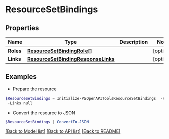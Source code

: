 # ResourceSetBindings
## Properties

Name | Type | Description | Notes
------------ | ------------- | ------------- | -------------
**Roles** | [**ResourceSetBindingRole[]**](ResourceSetBindingRole.md) |  | [optional] 
**Links** | [**ResourceSetBindingResponseLinks**](ResourceSetBindingResponseLinks.md) |  | [optional] 

## Examples

- Prepare the resource
```powershell
$ResourceSetBindings = Initialize-PSOpenAPIToolsResourceSetBindings  -Roles null `
 -Links null
```

- Convert the resource to JSON
```powershell
$ResourceSetBindings | ConvertTo-JSON
```

[[Back to Model list]](../README.md#documentation-for-models) [[Back to API list]](../README.md#documentation-for-api-endpoints) [[Back to README]](../README.md)

